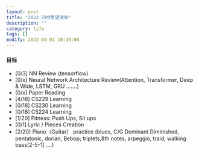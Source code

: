 ```yaml
---
layout: post
title: "2022 四月愿望清单"
description: ""
category: life
tags: []
modify: 2022-04-01 10:30:00
---
```



#### 目标

+ [0/3] NN Review (tensorflow)
+ [0/x] Neural Network Architecture Review(Attention, Transformer, Deep & Wide, LSTM, GRU .......)
+ [0/x] Paper Reading
+ [4/18] CS229 Learning
+ [0/18] CS230 Learning
+ [0/18] CS224 Learning
+ [1/20] Fitness: Push Ups, Sit ups
+ [0/1] Lyric / Pieces Creation
+ [2/20] Piano（Guitar） practice (blues, C/G Dominant Diminished, pentatonic, dorian, Bebop; 
triplets,8th notes, arpeggio, traid, walking bass[2-5-1] ....)
